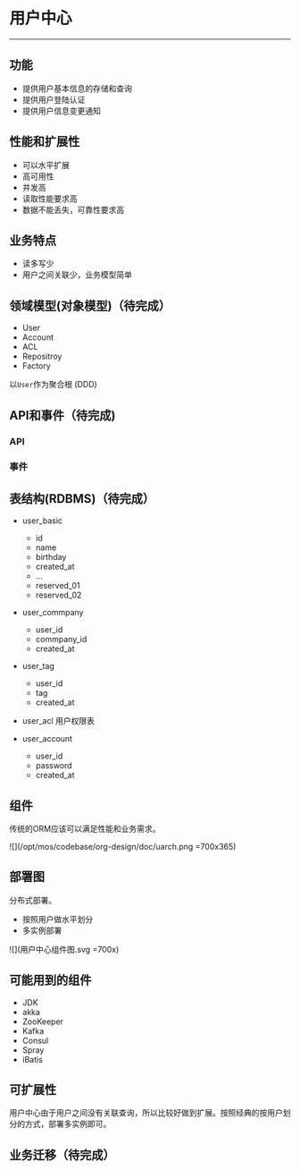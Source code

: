 # 用户中心
---

## 功能
- 提供用户基本信息的存储和查询
- 提供用户登陆认证
- 提供用户信息变更通知

## 性能和扩展性
- 可以水平扩展
- 高可用性
- 并发高
- 读取性能要求高
- 数据不能丢失，可靠性要求高

## 业务特点
- 读多写少
- 用户之间关联少，业务模型简单

## 领域模型(对象模型)（待完成）

- User
- Account
- ACL
- Repositroy
- Factory

以`User`作为聚合根 (DDD)

## API和事件（待完成)
### API
### 事件
## 表结构(RDBMS)（待完成）
	
- user_basic
	- id
	- name
	- birthday
	- created_at
	- ... 
	- reserved_01
	- reserved_02
	
- user_commpany
	- user_id
	- commpany_id
	- created_at	
	
- user_tag
	- user_id
	- tag
	- created_at
	
- user_acl 用户权限表

- user_account
	- user_id
	- password
	- created_at

## 组件

传统的ORM应该可以满足性能和业务需求。

![](/opt/mos/codebase/org-design/doc/uarch.png =700x365)

## 部署图

分布式部署。

- 按照用户做水平划分
- 多实例部署

![](用户中心组件图.svg =700x)


## 可能用到的组件
- JDK
- akka
- ZooKeeper
- Kafka
- Consul
- Spray
- iBatis

## 可扩展性

用户中心由于用户之间没有关联查询，所以比较好做到扩展。按照经典的按用户划分的方式，部署多实例即可。


## 业务迁移（待完成）







